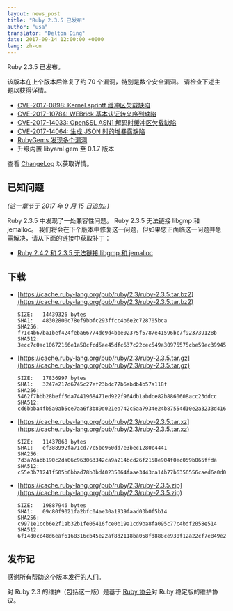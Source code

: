 ```yaml
---
layout: news_post
title: "Ruby 2.3.5 已发布"
author: "usa"
translator: "Delton Ding"
date: 2017-09-14 12:00:00 +0000
lang: zh-cn
---
```


Ruby 2.3.5 已发布。

该版本在上个版本后修复了约 70 个漏洞，特别是数个安全漏洞。
请检查下述主题以获得详情。

* [CVE-2017-0898: Kernel.sprintf 缓冲区欠载缺陷](/zh_cn/news/2017/09/14/sprintf-buffer-underrun-cve-2017-0898/)
* [CVE-2017-10784: WEBrick 基本认证转义序列缺陷](/zh_cn/news/2017/09/14/webrick-basic-auth-escape-sequence-injection-cve-2017-10784/)
* [CVE-2017-14033: OpenSSL ASN1 解码时缓冲区欠载缺陷](/zh_cn/news/2017/09/14/openssl-asn1-buffer-underrun-cve-2017-14033/)
* [CVE-2017-14064: 生成 JSON 时的堆暴露缺陷](/zh_cn/news/2017/09/14/json-heap-exposure-cve-2017-14064/)
* [RubyGems 发现多个漏洞](/zh_cn/news/2017/08/29/multiple-vulnerabilities-in-rubygems/)
* 升级内置 libyaml gem 至 0.1.7 版本

查看 [ChangeLog](http://svn.ruby-lang.org/repos/ruby/tags/v2_3_5/ChangeLog) 以获取详情。

## 已知问题

_(这一章节于 2017 年 9 月 15 日追加。)_

Ruby 2.3.5 中发现了一处兼容性问题。
Ruby 2.3.5 无法链接 libgmp 和 jemalloc。
我们将会在下个版本中修复这一问题，但如果您正面临这一问题并急需解决，请从下面的链接中获取补丁：

* [Ruby 2.4.2 和 2.3.5 无法链接 libgmp 和 jemalloc](https://bugs.ruby-lang.org/issues/13899)

## 下载

* [https://cache.ruby-lang.org/pub/ruby/2.3/ruby-2.3.5.tar.bz2](https://cache.ruby-lang.org/pub/ruby/2.3/ruby-2.3.5.tar.bz2)

      SIZE:   14439326 bytes
      SHA1:   48302800c78ef9bbfc293ffcc4b6e2c728705bca
      SHA256: f71c4b67ba1bef424feba66774dc9d4bbe02375f5787e41596bc7f923739128b
      SHA512: 3ecc7c0ac10672166e1a58cfcd5ae45dfc637c22cec549a30975575cbe59ec39945d806e47661f45071962ef9404566007a982aedccb7d4241b4459cb88507df

* [https://cache.ruby-lang.org/pub/ruby/2.3/ruby-2.3.5.tar.gz](https://cache.ruby-lang.org/pub/ruby/2.3/ruby-2.3.5.tar.gz)

      SIZE:   17836997 bytes
      SHA1:   3247e217d6745c27ef23bdc77b6abdb4b57a118f
      SHA256: 5462f7bbb28beff5da7441968471ed922f964db1abdce82b8860608acc23ddcc
      SHA512: cd6bbba4fb5a0ab5ce7aa6f3b89d021ea742c5aa7934e24b87554d10e2a3233d416051c11aee90f3d8714d168db523a7bf56ef4dafdd256fc8595169c2db496a

* [https://cache.ruby-lang.org/pub/ruby/2.3/ruby-2.3.5.tar.xz](https://cache.ruby-lang.org/pub/ruby/2.3/ruby-2.3.5.tar.xz)

      SIZE:   11437868 bytes
      SHA1:   ef388992fa71cd77c5be960dd7e3bec1280c4441
      SHA256: 7d3a7dabb190c2da06c963063342ca9a214bcd26f2158e904f0ec059b065ffda
      SHA512: c55e3b71241f505b6bbad78b3bd40235064faae3443ca14b77b6356556caed6a0d055dc2e2cd7ebdb5290ab908e06d2b7d68f72469af5017eda4b29664b0d889

* [https://cache.ruby-lang.org/pub/ruby/2.3/ruby-2.3.5.zip](https://cache.ruby-lang.org/pub/ruby/2.3/ruby-2.3.5.zip)

      SIZE:   19887946 bytes
      SHA1:   09c80f9021fa2bfc04ae30a1939faad03b0f5b14
      SHA256: c9971e1ccb6e2f1ab32b1fe05416fce0b19a1cd9ba8fa095c77c4bdf2058e514
      SHA512: 6f14d0cc48d6eaf6168316cb45e22af8d2118ba058fd888ce930f12a22cf7e849e2e185cc7c516fe980f30ee9a942accf9d9e2d4b8a2e79c97b87d4bab704495

## 发布记

感谢所有帮助这个版本发行的人们。

对 Ruby 2.3 的维护（包括这一版）是基于 [Ruby 协会](http://www.ruby.or.jp/)对 Ruby 稳定版的维护协议。
